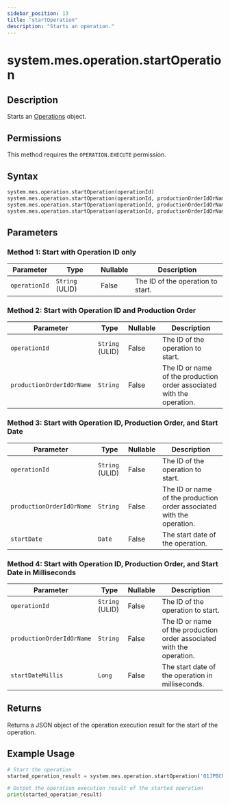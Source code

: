 ```yaml
---
sidebar_position: 13
title: "startOperation"
description: "Starts an operation."
---
```


# system.mes.operation.startOperation

## Description

Starts an [Operations](../../data-model/operation-model/operation) object.


## Permissions

This method requires the `OPERATION.EXECUTE` permission.

## Syntax

```python
system.mes.operation.startOperation(operationId)
system.mes.operation.startOperation(operationId, productionOrderIdOrName)
system.mes.operation.startOperation(operationId, productionOrderIdOrName, startDate)
system.mes.operation.startOperation(operationId, productionOrderIdOrName, startDateMillis)
```

## Parameters

### Method 1: Start with Operation ID only

| Parameter     | Type            | Nullable | Description                       |
|---------------|-----------------|----------|-----------------------------------|
| `operationId` | `String` (ULID) | False    | The ID of the operation to start. |

### Method 2: Start with Operation ID and Production Order

| Parameter                 | Type            | Nullable | Description                                                           |
|---------------------------|-----------------|----------|-----------------------------------------------------------------------|
| `operationId`             | `String` (ULID) | False    | The ID of the operation to start.                                     |
| `productionOrderIdOrName` | `String`        | False    | The ID or name of the production order associated with the operation. |

### Method 3: Start with Operation ID, Production Order, and Start Date

| Parameter                 | Type            | Nullable | Description                                                           |
|---------------------------|-----------------|----------|-----------------------------------------------------------------------|
| `operationId`             | `String` (ULID) | False    | The ID of the operation to start.                                     |
| `productionOrderIdOrName` | `String`        | False    | The ID or name of the production order associated with the operation. |
| `startDate`               | `Date`          | False    | The start date of the operation.                                      |

### Method 4: Start with Operation ID, Production Order, and Start Date in Milliseconds

| Parameter                 | Type            | Nullable | Description                                                           |
|---------------------------|-----------------|----------|-----------------------------------------------------------------------|
| `operationId`             | `String` (ULID) | False    | The ID of the operation to start.                                     |
| `productionOrderIdOrName` | `String`        | False    | The ID or name of the production order associated with the operation. |
| `startDateMillis`         | `Long`          | False    | The start date of the operation in milliseconds.                      |

## Returns

Returns a JSON object of the operation execution result for the start of the operation.

## Example Usage

```python
# Start the operation
started_operation_result = system.mes.operation.startOperation('01JPBCPKSR-972W3V0Y-H00NNSKQ')

# Output the operation execution result of the started operation
print(started_operation_result)
```
